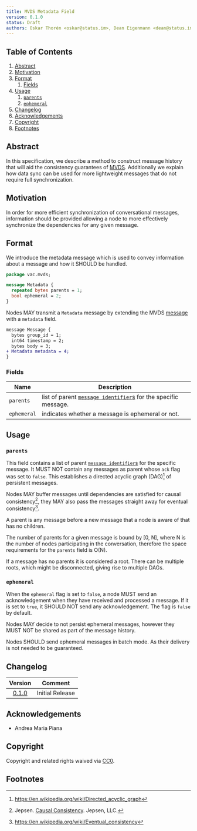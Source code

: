 ```yaml
---
title: MVDS Metadata Field
version: 0.1.0
status: Draft
authors: Oskar Thorén <oskar@status.im>, Dean Eigenmann <dean@status.im>
---
```


##  Table of Contents

1. [Abstract](#abstract)
2. [Motivation](#motivation)
3. [Format](#format)
    1. [Fields](#fields)
4. [Usage](#usage)
    1. [`parents`](#parents)
    2. [`ephemeral`](#ephemeral)
5. [Changelog](#changelog)
6. [Acknowledgements](#acknowledgements)
7. [Copyright](#copyright)
8. [Footnotes](#footnotes)

## Abstract

In this specification, we describe a method to construct message history that will aid the consistency guarantees of [MVDS](mvds.md). Additionally we explain how data sync can be used for more lightweight messages that do not require full synchronization.

## Motivation

In order for more efficient synchronization of conversational messages, information should be provided allowing a node to more effectively synchronize the dependencies for any given message.

## Format

We introduce the metadata message which is used to convey information about a message and how it SHOULD be handled.

```protobuf
package vac.mvds;

message Metadata {
  repeated bytes parents = 1;
  bool ephemeral = 2;
}
```

Nodes MAY transmit a `Metadata` message by extending the MVDS [message](mvds.md#payloads) with a `metadata` field.

```diff
message Message {
  bytes group_id = 1;
  int64 timestamp = 2;
  bytes body = 3;
+ Metadata metadata = 4;
}
```

### Fields

| Name                   |   Description                                                                                                                    |
| ---------------------- | -------------------------------------------------------------------------------------------------------------------------------- |
| `parents`               |   list of parent [`message identifier`s](mvds.md#payloads) for the specific message. |            
| `ephemeral`         |   indicates whether a message is ephemeral or not.                                                             |

## Usage

### `parents`

This field contains a list of parent [`message identifier`s](mvds.md#payloads) for the specific message. It MUST NOT contain any messages as parent whose `ack` flag was set to `false`. This establishes a directed acyclic graph (DAG)[^1] of persistent messages.

Nodes MAY buffer messages until dependencies are satisfied for causal consistency[^2], they MAY also pass the messages straight away for eventual consistency[^3].

A parent is any message before a new message that a node is aware of that has no children.

The number of parents for a given message is bound by [0, N], where N is the number of nodes participating in the conversation, therefore the space requirements for the `parents` field is O(N).

If a message has no parents it is considered a root. There can be multiple roots, which might be disconnected, giving rise to multiple DAGs.

### `ephemeral`

When the `ephemeral` flag is set to `false`, a node MUST send an acknowledgement when they have received and processed a message. If it is set to `true`, it SHOULD NOT send any acknowledgement. The flag is `false` by default.

Nodes MAY decide to not persist ephemeral messages, however they MUST NOT be shared as part of the message history.

Nodes SHOULD send ephemeral messages in batch mode. As their delivery is not needed to be guaranteed.

## Changelog

| Version | Comment |
| :-----: | ------- |
| [0.1.0](https://github.com/vacp2p/specs/blob/53bc8585add58695c28cfaf4382818f4daf8de84/mdf.md)   | Initial Release |

## Acknowledgements
 - Andrea Maria Piana

## Copyright

Copyright and related rights waived via [CC0](https://creativecommons.org/publicdomain/zero/1.0/).

## Footnotes

[^1]: <https://en.wikipedia.org/wiki/Directed_acyclic_graph>
[^2]: Jepsen. [Causal Consistency](https://jepsen.io/consistency/models/causal). Jepsen, LLC.
[^3]: <https://en.wikipedia.org/wiki/Eventual_consistency>